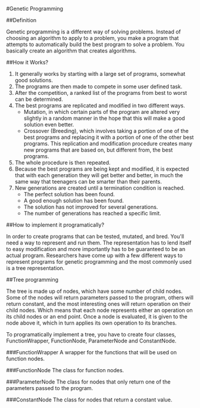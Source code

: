 #Genetic Programming

##Definition

Genetic programming is a different way of solving problems. Instead of choosing an algorithm to apply to a problem, you make a program that attempts to automatically build the best program to solve a problem. You basically create an algorithm that creates algorithms.

##How it Works?

1. It generally works by starting with a large set of programs, somewhat good solutions.
2. The programs are then made to compete in some user defined task.
3. After the competition, a ranked list of the programs from best to worst can be determined.
4. The best programs are replicated and modified in two different ways.
	- Mutation, in which certain parts of the program are altered very slightly in a random manner in the hope that this will make a good solution even better.
	- Crossover (Breeding), which involves taking a portion of one of the best programs and replacing it with a portion of one of the other best programs.
This replication and modification procedure creates many new programs that are based on, but different from, the best programs.
5. The whole procedure is then repeated.
6. Because the best programs are being kept and modified, it is expected that with each generation they will get better and better, in much the same way that teenagers can be smarter than their parents.
7. New generations are created until a termination condition is reached.
	- The perfect solution has been found.
	- A good enough solution has been found.
	- The solution has not improved for several generations.
	- The number of generations has reached a specific limit.

##How to implement it programatically?

In order to create programs that can be tested, mutated, and bred. You'll need a way to represent and run them.
The representation has to lend itself to easy modification and more importantly has to be guaranteed to be an actual program.
Researchers have come up with a few different ways to represent programs for genetic programming and the most commonly used is a tree representation.

##Tree programming

The tree is made up of nodes, which have some number of child nodes.
Some of the nodes will return parameters passed to the program, others will return constant, and the most interesting ones will return operation on their child nodes.
Which means that each node represents either an operation on its child nodes or an end point.
Once a node is evaluated, it is given to the node above it, which in turn applies its own operation to its branches.

To programatically implement a tree, you have to create four classes, FunctionWrapper, FunctionNode, ParameterNode and ConstantNode.

###FunctionWrapper
A wrapper for the functions that will be used on function nodes.

###FunctionNode
The class for function nodes.

###ParameterNode
The class for nodes that only return one of the parameters passed to the program.

###ConstantNode
The class for nodes that return a constant value.
